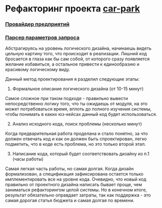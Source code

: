 # Рефакторинг проекта [car-park](https://github.com/novikov-ai/car-park)

### [Провайдер предприятий](provider/README.md)

### [Парсер параметров запроса](qparser/README.md)

Абстрагируясь на уровень логического дизайна, начинаешь видеть цельную картину того, что происходит в реализации. Лишний код бросается в глаза как бы сам собой, от которого сразу появляется желание избавиться, а остальное привести к единообразию и красивому логическому виду. 

Данный метод проектирования я разделил следующие этапы:

1. Формальное описание логического дизайна (от 10-15 минут)

Самое сложное при таком подходе - правильно вывести непосредственно логику того, что ты ожидаешь от модуля, на это может потребоваться время, вплоть до полного изучения системы, чтобы понимать в каких юз-кейсах данный код будет использоваться. 

2. Анализ исходного кода, поиск проблемы (несколько минут)

Когда предварительная работа проделана и стало понятно, за что должен отвечать код и как он должен быть спроектирован, легко подметить, что в коде есть проблема, но это только второй этап. 

3. Написание кода, который будет соответствовать дизайну из п.1 (часы работы)

Самая легкая часть работы, но самая долгая. Когда дизайн формализован, а спецификация зафиксирована остается только имплементировать все на уровне кода. Очевидно, что новый код правильно от проектного дизайна написать бывает проще, чем заниматься рефакторингом целой системы. Но в конечном итоге, результат обязательно оправдает затраты, так как поддержка - это самая дорогая статья бюджета и самая долгая по времени. 